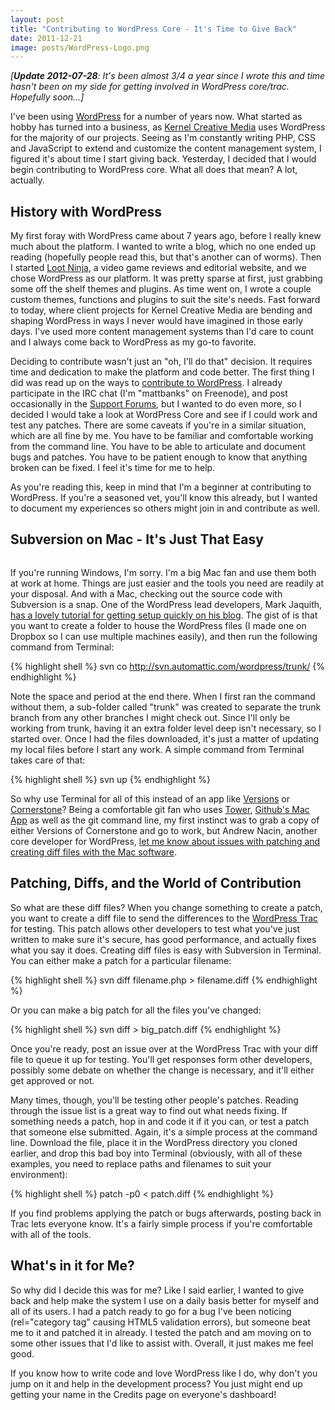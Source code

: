 ```yaml
---
layout: post
title: "Contributing to WordPress Core - It's Time to Give Back"
date: 2011-12-21
image: posts/WordPress-Logo.png
---
```


<p class="intro"><em>[<strong>Update 2012-07-28</strong>: It's been almost 3/4 a year since I wrote this and time hasn't been on my side for getting involved in WordPress core/trac. Hopefully soon...]</em><p>

I've been using [WordPress][wordpress] for a number of years now. What started as hobby has turned into a business, as [Kernel Creative Media][kernel] uses WordPress for the majority of our projects. Seeing as I'm constantly writing PHP, CSS and JavaScript to extend and customize the content management system, I figured it's about time I start giving back. Yesterday, I decided that I would begin contributing to WordPress core. What all does that mean? A lot, actually.

## History with WordPress

My first foray with WordPress came about 7 years ago, before I really knew much about the platform. I wanted to write a blog, which no one ended up reading (hopefully people read this, but that's another can of worms). Then I started [Loot Ninja][lootninja], a video game reviews and editorial website, and we chose WordPress as our platform. It was pretty sparse at first, just grabbing some off the shelf themes and plugins. As time went on, I wrote a couple custom themes, functions and plugins to suit the site's needs. Fast forward to today, where client projects for Kernel Creative Media are bending and shaping WordPress in ways I never would have imagined in those early days. I've used more content management systems than I'd care to count and I always come back to WordPress as my go-to favorite.

Deciding to contribute wasn't just an "oh, I'll do that" decision. It requires time and dedication to make the platform and code better. The first thing I did was read up on the ways to [contribute to WordPress][codex-contributing]. I already participate in the IRC chat (I'm "mattbanks" on Freenode), and post occasionally in the [Support Forums][wp-support], but I wanted to do even more, so I decided I would take a look at WordPress Core and see if I could work and test any patches. There are some caveats if you're in a similar situation, which are all fine by me. You have to be familiar and comfortable working from the command line. You have to be able to articulate and document bugs and patches. You have to be patient enough to know that anything broken can be fixed. I feel it's time for me to help.

As you're reading this, keep in mind that I'm a beginner at contributing to WordPress. If you're a seasoned vet, you'll know this already, but I wanted to document my experiences so others might join in and contribute as well.

## Subversion on Mac - It's Just That Easy

<img src="{{ '/assets/img/posts/Mac-Terminal-Subversion-screenshot.jpg' | prepend: site.baseurl }}" alt="" />

If you're running Windows, I'm sorry. I'm a big Mac fan and use them both at work at home. Things are just easier and the tools you need are readily at your disposal. And with a Mac, checking out the source code with Subversion is a snap. One of the WordPress lead developers, Mark Jaquith, [has a lovely tutorial for getting setup quickly on his blog][jaquith]. The gist of is that you want to create a folder to house the WordPress files (I made one on Dropbox so I can use multiple machines easily), and then run the following command from Terminal:

{% highlight shell %}
svn co http://svn.automattic.com/wordpress/trunk/
{% endhighlight %}

Note the space and period at the end there. When I first ran the command without them, a sub-folder called "trunk" was created to separate the trunk branch from any other branches I might check out. Since I'll only be working from trunk, having it an extra folder level deep isn't necessary, so I started over. Once I had the files downloaded, it's just a matter of updating my local files before I start any work. A simple command from Terminal takes care of that:

{% highlight shell %}
svn up
{% endhighlight %}

So why use Terminal for all of this instead of an app like [Versions][versions] or [Cornerstone][cornerstone]? Being a comfortable git fan who uses [Tower][tower], [Github's Mac App][github-mac] as well as the git command line, my first instinct was to grab a copy of either Versions of Cornerstone and go to work, but Andrew Nacin, another core developer for WordPress, [let me know about issues with patching and creating diff files with the Mac software][nacin].

## Patching, Diffs, and the World of Contribution

So what are these diff files? When you change something to create a patch, you want to create a diff file to send the differences to the [WordPress Trac][wp-trac] for testing. This patch allows other developers to test what you've just written to make sure it's secure, has good performance, and actually fixes what you say it does. Creating diff files is easy with Subversion in Terminal. You can either make a patch for a particular filename:

{% highlight shell %}
svn diff filename.php > filename.diff
{% endhighlight %}

Or you can make a big patch for all the files you've changed:

{% highlight shell %}
svn diff > big_patch.diff
{% endhighlight %}

Once you're ready, post an issue over at the WordPress Trac with your diff file to queue it up for testing. You'll get responses form other developers, possibly some debate on whether the change is necessary, and it'll either get approved or not.

Many times, though, you'll be testing other people's patches. Reading through the issue list is a great way to find out what needs fixing. If something needs a patch, hop in and code it if it you can, or test a patch that someone else submitted. Again, it's a simple process at the command line. Download the file, place it in the WordPress directory you cloned earlier, and drop this bad boy into Terminal (obviously, with all of these examples, you need to replace paths and filenames to suit your environment):

{% highlight shell %}
patch -p0 < patch.diff
{% endhighlight %}

If you find problems applying the patch or bugs afterwards, posting back in Trac lets everyone know. It's a fairly simple process if you're comfortable with all of the tools.

## What's in it for Me?

So why did I decide this was for me? Like I said earlier, I wanted to give back and help make the system I use on a daily basis better for myself and all of its users. I had a patch ready to go for a bug I've been noticing (rel="category tag" causing HTML5 validation errors), but someone beat me to it and patched it in already. I tested the patch and am moving on to some other issues that I'd like to assist with. Overall, it just makes me feel good.

If you know how to write code and love WordPress like I do, why don't you jump on it and help in the development process? You just might end up getting your name in the Credits page on everyone's dashboard!

[wordpress]: http://www.wordpress.org
[kernel]: http://www.kernelcreativemedia.com
[lootninja]: http://www.loot-ninja.com
[codex-contributing]: http://codex.wordpress.org/Contributing_to_WordPress
[wp-support]: http://www.wordpress.org/support
[jaquith]: http://markjaquith.wordpress.com/2005/11/02/my-wordpress-toolbox/
[versions]: http://versionsapp.com/
[cornerstone]: http://www.zennaware.com/cornerstone/index.php
[tower]: http://www.git-tower.com/
[github-mac]: http://mac.github.com/
[nacin]: https://twitter.com/nacin/status/145305649788628992
[wp-trac]: http://trac.wordpress.org/

